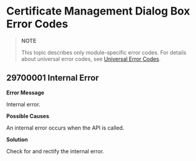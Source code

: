 # Certificate Management Dialog Box Error Codes

> **NOTE**
>
> This topic describes only module-specific error codes. For details about universal error codes, see [Universal Error Codes](../errorcode-universal.md).

## 29700001 Internal Error

**Error Message**

Internal error.

**Possible Causes**

An internal error occurs when the API is called.

**Solution**

Check for and rectify the internal error.
